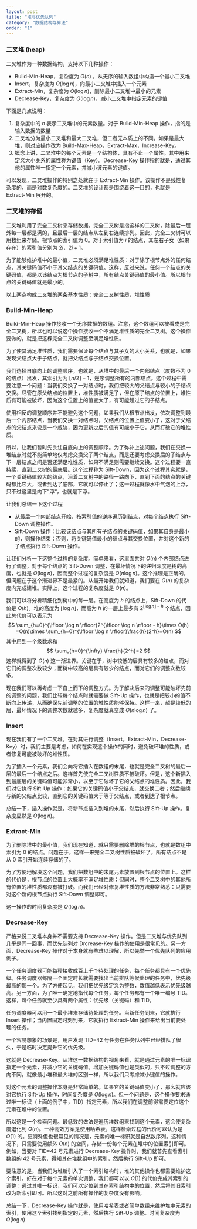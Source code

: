 ```yaml
---
layout: post
title: "堆与优先队列"
category: "数据结构与算法"
order: "1"
---
```




### 二叉堆 (heap)

二叉堆作为一种数据结构，支持以下几种操作：

- Build-Min-Heap，复杂度为 $O(n)$ ，从无序的输入数组中构造一个最小二叉堆
- Insert，复杂度为 $O(\log n)$，向最小二叉堆中插入一个元素
- Extract-Min，复杂度为 $O(\log n)$，删除最小二叉堆中最小的元素
- Decrease-Key，复杂度为 $O(\log n)$，减小二叉堆中指定元素的键值

下面是几点说明：

1. 复杂度中的 $n$ 表示二叉堆中的元素数量。对于 Build-Min-Heap 操作，指的是输入数据的数量
2. 二叉堆分为最小二叉堆和最大二叉堆，但二者无本质上的不同。如果是最大堆，则对应操作改为 Build-Max-Heap，Extract-Max，Increase-Key。
3. 概念上讲，二叉堆中的每个元素是一个结构体，具有不止一个属性。其中用来定义大小关系的属性称为键值（Key）。Decrease-Key 操作指的就是，通过其他的属性唯一指定一个元素，并减小该元素的键值。

可以发现，二叉堆操作的特别之处就在于 Extract-Min 操作。该操作不是线性复杂度的，而是对数复杂度的。二叉堆的设计都是围绕着这一目的，也就是 Extract-Min 展开的。

### 二叉堆的存储

二叉堆利用了完全二叉树来存储数据。完全二叉树是指这样的二叉树，除最后一层外每一层都是满的，且最后一层的结点从左到右连续排列。因此，完全二叉树可以用数组来存储。根节点的索引值为 0。对于索引值为 $i$ 的结点，其左右子女（如果存在）的索引值分别为 $2i$，$2i+1$。

为了能够维护堆中的最小值，二叉堆必须满足堆性质：对于除了根节点外的任何结点，其关键码值不小于其父结点的关键码值。这样，反过来说，任何一个结点的关键码值，都是以该结点为根节点的子树中，所有结点关键码值的最小值。所以根节点的关键码值就是最小的。

以上两点构成二叉堆的两条基本性质：完全二叉树性质，堆性质

### Build-Min-Heap

Build-Min-Heap 操作接收一个无序数据的数组。注意，这个数组可以被看成是完全二叉树，所以也可以说这个操作接收一个不满足堆性质的完全二叉树。这个操作要做的，就是把这棵完全二叉树调整至满足堆性质。

为了使其满足堆性质，我们需要保证每个结点与其子女的大小关系，也就是，如果发现父结点大于子结点，就把父结点与子结点交换位置。

我们选择自底向上的调整顺序，也就是，从堆中的最后一个内部结点（度数不为 0 的结点）出发，其索引为为 $\lfloor n/2 \rfloor -1$，逆序调整所有的内部结点。这个过程中需要注意一个问题：当我们交换了一对结点时，我们把较大的父结点与较小的子结点交换。尽管在原父结点的位置上，堆性质被满足了，但在原子结点的位置上，堆性质有可能被破坏，因为这个位置上的值变大了，有可能超过它的子结点。

使用相反的调整顺序并不能避免这个问题，如果我们从根节点出发，依次调整到最后一个内部结点，当我们交换一对结点时，父结点的位置上值变小了，这对于父结点的父结点来说是一个威胁，因为更新之后的值有可能小于它，从而打破它的堆性质。

所以，让我们暂时先关注自底向上的调整顺序。为了弥补上述问题，我们在交换一堆结点时就不能简单地仅考虑交换父子两个结点，而是还要考虑交换后的子结点与下一层结点之间是否还满足堆性质，如果不满足则需要继续交换。这个过程要一直持续，直到二叉树的最底层。这个过程称为 Sift-Down，因为这个过程其实就是，一个关键码值较大的结点，沿着二叉树中的路径一路向下，直到下面的结点的关键码都比它大，或者到达了底部，它就可以停止了；这一过程就像水中气泡的上浮，只不过这里是向下”浮“，也就是下浮。

让我们总结一下这个过程

- 从最后一个内部结点开始，按索引值的逆序遍历到结点，对每个结点执行 Sift-Down 调整操作。
- Sift-Down 操作：比较该结点与其所有子结点的关键码值，如果其自身是最小的，则操作结束；否则，将关键码值最小的结点与其交换位置，并对这个新的子结点执行 Sift-Down 操作。

让我们分析一下这整个过程的复杂度。简单来看，这里面共对 $O(n)$ 个内部结点进行了调整，对于每个结点的 Sift-Down 调整，在最坏情况下的递归深度是树的高度，也就是 $O(\log n)$，因而整个过程的复杂度是 $O(n\log n)$。这个推理是正确的，但问题在于这个渐进界不是最紧的。从最开始我们就知道，我们要在 $O(n)$ 的复杂度内完成建堆。实际上，这个过程的复杂度就是 $O(n)$。

我们可以将分析精细化到树中的每一层。在高度为 $h$ 的结点上，Sift-Down 的代价是 $O(h)$。堆的高度为 $\lfloor \log n\rfloor$，而高为 $h$ 的一层上最多有 $2^{\lfloor\log n \rfloor -h}$ 个结点，因此总代价可以表示为
$$
\sum_{h=0}^{\lfloor \log n \rfloor}2^{\lfloor \log n \rfloor - h}\times O(h) 
=O(n)\times \sum_{h=0}^{\lfloor \log n \rfloor}\frac{h}{2^h}=O(n)
$$
其中用到一个级数求和
$$
\sum_{h=0}^{\infty} \frac{h}{2^h}=2
$$
这样就得到了 $O(n)$ 这一渐进界。关键在于，树中较低的层具有较多的结点，而对它们的调整次数较少；而树中较高的层具有较少的结点，而对它们的调整次数较多。

现在我们可以再考虑一下自上而下的调整方式。为了解决后来的调整可能破坏先前的调整的问题，我们比较每个结点时就需要做 Sift-Up 操作，也就是把较小的值不断向上传递，从而确保先前调整的位置的堆性质能够保持。这样一来，越是较低的层，最坏情况下的调整次数就越多，复杂度就真变成 $O(n\log n)$ 了。

### Insert 

现在我们有了一个二叉堆。在对其进行调整（Insert，Extract-Min，Decrease-Key）时，我们主要是考虑，如何在实现这个操作的同时，避免破坏堆的性质，或者修复可能被破坏的堆性质。

为了插入一个元素，我们会向将它插入在数组的末尾，也就是完全二叉树的最后一层的最后一个结点之后。这样首先使完全二叉树性质不被破坏。但是，这个新插入到最底层的关键码值可能非常小，以至于它破坏了它的父结点的堆性质。因此，我们对它执行 Sift-Up 操作：如果它的关键码值小于父结点，就交换二者；然后继续与新的父结点比较，直到它的关键码值大于等于父结点，或者到达了根节点。

总结一下，插入操作就是，将新节点插入到堆的末尾，然后执行 Sift-Up 操作。复杂度显然是 $O(\log n)$。

### Extract-Min

为了删除堆中的最小值，我们现在知道，就只需要删除堆的根节点，也就是数组中索引为 0 的结点。问题在于，这样一来完全二叉树性质被破坏了，所有结点不是从 0 索引开始连续存储的了。

为了方便地解决这个问题，我们把数组中的末尾元素放置到根节点的位置上。这样的代价是，根节点的位置上大概率不满足堆性质；但同时，整个二叉树中的其他所有位置的堆性质都没有被打破。而我们已经对修复堆性质的方法非常熟悉：只需要对这个新的根节点执行 Sift-Down 调整即可。

这一操作的时间复杂度是 $O(\log n)$。

### Decrease-Key

严格来说二叉堆本身并不需要支持 Decrease-Key 操作。但是二叉堆与优先队列几乎是同一回事，而优先队列对 Drcrease-Key 操作的使用是很常见的。另一方面，Decrease-Key 操作对于本身就有些难以理解，所以先举一个优先队列的应用例子。

一个任务调度器可能每秒接收成百上千个待处理的任务，每个任务都具有一个优先级。任务调度器每隔一个固定时长就需要找出当前排队等候处理的任务中，优先级最高的那一个。为了方便起见，我们把优先级定义为整数，数值越低表示优先级越高。另一方面，为了唯一确定地指代每个任务，每个任务都有一个唯一编号 TID。这样，每个任务就至少具有两个属性：优先级（关键码）和 TID。

任务调度器可以用一个最小堆来存储待处理的任务。当新任务到来，它就执行 Insert 操作；当内置固定时刻到来，它就执行 Extract-Min 操作来给出当前要处理的任务。

一个容易想象的场景是，用户发现 TID=42 号任务在任务队列中已经排队了很久，于是临时决定提升它的优先级。

这就是 Decrease-Key。从堆这一数据结构的视角来看，就是通过元素的唯一标识指定一个元素，并减小它的关键码值。增加关键码值也是类似的，只不过调整的方向不同，就像最小堆和最大堆的区别一样，所以我们只考虑减小键值的操作。

对这个元素的调整操作本身是非常简单的。如果它的关键码值变小了，那么就应该对它执行 Sift-Up 操作，时间复杂度是 $O(\log n)$。但一个问题是，这个操作要求通过唯一标识（上面的例子中，TID）指定元素，所以我们在调整前得需要定位这个元素在堆中的位置。

所以这是一个检索问题。最低效的做法是遍历堆数组来找到这个元素，这会使复杂度退化到 $O(n)$。一种高效方案是使用哈希表，这样检索过程的代价可以认为是 $O(1)$ 的。更特殊但也很常见的情况是，元素的唯一标识就是自然数序列。这种情况下，只需要使用额外 $O(n)$  的空间，存储一份每个元素在堆中的位置索引即可。例如，当要对 TID=42 号元素进行 Decrease-Key 操作时，我们就首先查看索引数组的 42 号元素，得知其在堆数组中的索引，然后执行 Sift-Up 即可。

要注意的是，当我们为堆新引入了一个索引结构时，堆的其他操作也都需要维护这个索引。好在对于每个元素的单次调整，我们都可以以 $O(1)$ 的代价完成其索引的调整：通过其唯一标识，我们可以定位到其在索引结构中的位置，然后将其旧索引改为新索引即可。所以这对之前所有操作的复杂度没有影响。

总结一下，Decrease-Key 操作就是，使用哈希表或者简单数组来维护堆中元素的索引，使用这个索引找到指定的元素，然后执行 Sift-Up 调整。时间复杂度为 $O(\log n)$



